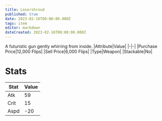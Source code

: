 ```yaml
---
title: Lasershroud 
published: true
date: 2023-02-16T00:00:00.000Z
tags: item
editor: markdown
dateCreated: 2023-02-16T00:00:00.000Z
---
```


A futuristic gun gently whirring from inside.
|Attribute|Value|
|-|-|
|Purchase Price|12,000 Flips|
|Sell Price|6,000 Flips|
|Type|Weapon|
|Stackable|No|

# Stats
|Stat|Value|
|-|-|
|Atk|59|
|Crit|15|
|Aspd|-20|
